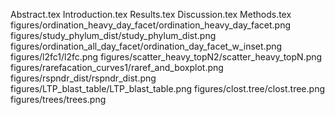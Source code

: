 Abstract.tex
Introduction.tex
Results.tex
Discussion.tex
Methods.tex
figures/ordination_heavy_day_facet/ordination_heavy_day_facet.png
figures/study_phylum_dist/study_phylum_dist.png
figures/ordination_all_day_facet/ordination_day_facet_w_inset.png
figures/l2fc1/l2fc.png
figures/scatter_heavy_topN2/scatter_heavy_topN.png
figures/rarefacation_curves1/raref_and_boxplot.png
figures/rspndr_dist/rspndr_dist.png
figures/LTP_blast_table/LTP_blast_table.png
figures/clost.tree/clost.tree.png
figures/trees/trees.png
